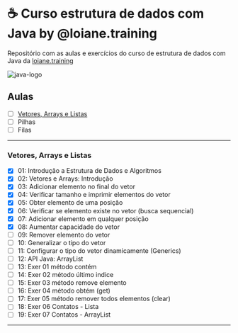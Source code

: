 # ☕ Curso estrutura de dados com Java by @loiane.training
Repositório com as aulas e exercícios do curso de estrutura de dados com Java da [loiane.training](https://loiane.training/curso/estrutura-de-dados)

![java-logo](https://s2.glbimg.com/q-0B1SbZWYgxxnLwsf6dbXgivj4=/696x390/smart/filters:cover():strip_icc()/i.s3.glbimg.com/v1/AUTH_08fbf48bc0524877943fe86e43087e7a/internal_photos/bs/2021/P/f/y52r4ySZWLkJjEhKLhgw/2014-11-14-java-logo.jpg)


## Aulas

- [ ] [Vetores, Arrays e Listas](#vetores-arrays-e-listas)
- [ ] Pilhas
- [ ] Filas

***
<div id="vetores-arrays-e-listas" />

### Vetores, Arrays e Listas

- [x] 01: Introdução a Estrutura de Dados e Algoritmos
- [x] 02: Vetores e Arrays: Introdução
- [x] 03: Adicionar elemento no final do vetor
- [x] 04: Verificar tamanho e imprimir elementos do vetor
- [x] 05: Obter elemento de uma posição
- [x] 06: Verificar se elemento existe no vetor (busca sequencial)
- [x] 07: Adicionar elemento em qualquer posição
- [x] 08: Aumentar capacidade do vetor
- [ ] 09: Remover elemento do vetor
- [ ] 10: Generalizar o tipo do vetor
- [ ] 11: Configurar o tipo do vetor dinamicamente (Generics)
- [ ] 12: API Java: ArrayList
- [ ] 13: Exer 01 método contém
- [ ] 14: Exer 02 método último indice
- [ ] 15: Exer 03 método remove elemento
- [ ] 16: Exer 04 método obtém (get)
- [ ] 17: Exer 05 método remover todos elementos (clear)
- [ ] 18: Exer 06 Contatos - Lista
- [ ] 19: Exer 07 Contatos - ArrayList

***


